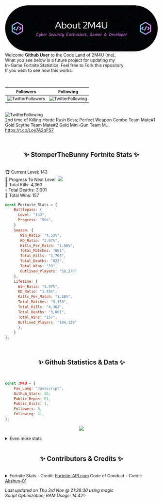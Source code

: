 
  ![Header](./src/github-banner.png)
  <br>
  Welcome **Github User** to the Code Land of 2M4U (me),<br>
  What you see below is a future project for updating my<br>
  In-Game Fortnite Statistics, Feel free to Fork this repository<br>
  If you wish to see how this works.
  <br><br>
  <br>
  
  | Followers  | Following |
  | ---------- |:---------:|
  | ![TwitterFollowers](https://img.shields.io/badge/Twitter%20Followers-79-blue)  | ![TwitterFollowing](https://img.shields.io/badge/Twitter%20Following-218-blue)  |


  <br>![TwitterFollowing](https://img.shields.io/badge/Latest%20Tweet--blue)<br>
  2nd time of Killing Horde Rush Boss;
Perfect Weapon Combo 
Team Mate#1 Gold Scythe
Team Mate#2 Gold Mini-Gun
Team M… https://t.co/Loe7A2qFS7
   
  <br><h2 align="center"> ✨ StomperTheBunny Fortnite Stats ✨</h2><br>
  🏆 Current Level: 143<br>
  🎉 Progress To Next Level: ![](https://geps.dev/progress/50)<br>
  🎯 Total Kills: 4,363<br>
  💀 Total Deaths: 3,001<br>
  👑 Total Wins: 157<br>

```js
const Fortnite_Stats = {
    Battlepass: {
      Level: "143",
      Progress: "50%",    
    }
    Season: { 
       Win_Ratio: "4.53%",
       KD_Ratio: "2.07%",
       Kills_Per_Match: "1.98%",
       Total_Matches: "861",
       Total_Kills: "1,705",
       Total_Deaths: "822",
       Total_Wins: "39",
       Outlived_Players: "50,278"
    },
    Lifetime: {
      Win_Ratio: "4.97%",
      KD_Ratio: "1.45%",
      Kills_Per_Match: "1.38%",
      Total_Matches: "3,158",
      Total_Kills: "4,363",
      Total_Deaths: "3,001",
      Total_Wins: "157",
      Outlived_Players: "194,129"
      },
    }
}; 
```


<br><h2 align="center"> ✨ Github Statistics & Data ✨</h2><br>

```js
const 2M4U = {
    Fav_Lang: "Javascript",
    Github_Stars: 36,
    Public_Repos: 61,
    Public_Gists: 1,
    Followers: 8,
    Following: 21,
}; 
```

<p align="center">
<img src="https://github-readme-streak-stats.herokuapp.com/?user=2M4U&theme=tokyonight">
</p>
<details>
  <summary>
      Even more stats
  </summary>
  <p align="center">
    <img src="https://github-profile-trophy.vercel.app/?username=2M4U&theme=dracula">
    <img src="https://github-readme-stats.vercel.app/api?username=2M4U&theme=tokyonight&count_private=true&show_icons=true&include_all_commits=true">
  </p>
</details>
<br><h2 align="center"> ✨ Contributors & Credits ✨</h2><br>
<details>
  <summary>
      Fortnite Stats - Credit: <a href="https://fortnite-api.com/?utm_source=github.com/2M4U/2M4U">Fortnite-API.com</a>
      Code of Conduct - Credit: <a href="https://github.com/Akshun-01">Akshun-01</a>
  </summary>
</details>

<!-- Last updated on Thu Nov 03 2022 21:28:30 GMT+0000 (Coordinated Universal Time) ;-;-->
<i>Last updated on  Thu 3rd Nov @ 21:28:30 using magic<br>
Script Optimization; RAM Usage: 14.42</i>✨